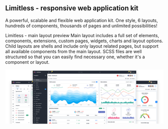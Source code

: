 ## Limitless - responsive web application kit
A powerful, scalable and flexible web application kit. One style, 6 layouts, hundreds of components, thousands of pages and unlimited possibilities!

Limitless - main layout preview
Main layout includes a full set of elements, components, extensions, custom pages, widgets, charts and layout options. Child layouts are shells and include only layout related pages, but support all available components from the main layout. SCSS files are well structured so that you can easily find necessary one, whether it's a component or layout.

![alt text](https://github.com/SXNhcXVl/limitless/blob/main/layout_main.png?raw=true)

